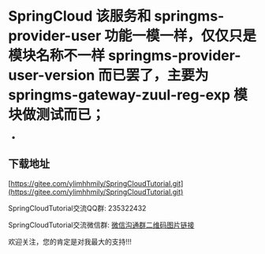 # SpringCloud 该服务和 springms-provider-user 功能一模一样，仅仅只是模块名称不一样 springms-provider-user-version 而已罢了，主要为 springms-gateway-zuul-reg-exp 模块做测试而已；
-



## 下载地址

[https://gitee.com/ylimhhmily/SpringCloudTutorial.git](https://gitee.com/ylimhhmily/SpringCloudTutorial.git)

SpringCloudTutorial交流QQ群: 235322432

SpringCloudTutorial交流微信群: [微信沟通群二维码图片链接](https://gitee.com/ylimhhmily/SpringCloudTutorial/blob/master/doc/qrcode/SpringCloudWeixinQrcode.png)

欢迎关注，您的肯定是对我最大的支持!!!





























